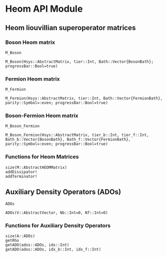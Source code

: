 # Heom API Module

## Heom liouvillian superoperator matrices

### Boson Heom matrix
```@docs
M_Boson
```

```@docs
M_Boson(Hsys::AbstractMatrix, tier::Int, Bath::Vector{BosonBath}; progressBar::Bool=true)
```

### Fermion Heom matrix
```@docs
M_Fermion
```

```@docs
M_Fermion(Hsys::AbstractMatrix, tier::Int, Bath::Vector{FermionBath}, parity::Symbol=:even; progressBar::Bool=true)
```

### Boson-Fermion Heom matrix
```@docs
M_Boson_Fermion
```

```@docs
M_Boson_Fermion(Hsys::AbstractMatrix, tier_b::Int, tier_f::Int, Bath_b::Vector{BosonBath}, Bath_f::Vector{FermionBath}, parity::Symbol=:even; progressBar::Bool=true)
```

### Functions for Heom Matrices
```@docs
size(M::AbstractHEOMMatrix)
addDissipator!
addTerminator!
```

## Auxiliary Density Operators (ADOs)
```@docs
ADOs
```

```@docs
ADOs(V::AbstractVector, Nb::Int=0, Nf::Int=0)
```

### Functions for Auxiliary Density Operators
```@docs
size(A::ADOs)
getRho
getADO(ados::ADOs, idx::Int)
getADO(ados::ADOs, idx_b::Int, idx_f::Int)
```
